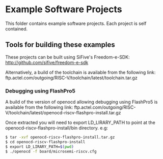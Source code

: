 Example Software Projects
=========================

This folder contains example software projects. Each project is self contained.

Tools for building these examples
---------------------------------

These projects can be built using SiFive's Freedom-e-SDK:  http://github.com/sifive/freedom-e-sdk

Alternatively, a build of the toolchain is available from the following link: ftp.actel.com/outgoing/RISC-V/toolchain/latest/toolchain.tar.gz

### Debugging using FlashPro5
A build of the version of openocd allowing debugging using FlashPro5 is available from the following link: ftp.actel.com/outgoing/RISC-V/toolchain/latest/openocd-riscv-flashpro-install.tar.gz 

Once extracted you will need to export LD_LIRARY_PATH to point at the openocd-riscv-flashpro-install/bin directory. e.g:
```sh
$ tar -xvf openocd-riscv-flashpro-install.tar.gz
$ cd openocd-riscv-flashpro-install
$ export LD_LIRARY_PATH=$(pwd)
$ ./openocd -f board/microsemi-riscv.cfg
```
